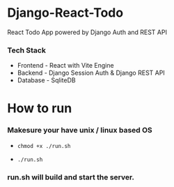 # Django-React-Todo
React Todo App powered by Django Auth and REST API
### Tech Stack
- Frontend - React with Vite Engine
- Backend - Django Session Auth & Django REST API
- Database - SqliteDB

# How to run
### Makesure your have unix / linux based OS
- `
chmod +x ./run.sh
`

- `./run.sh`
### run.sh will build and start the server.
